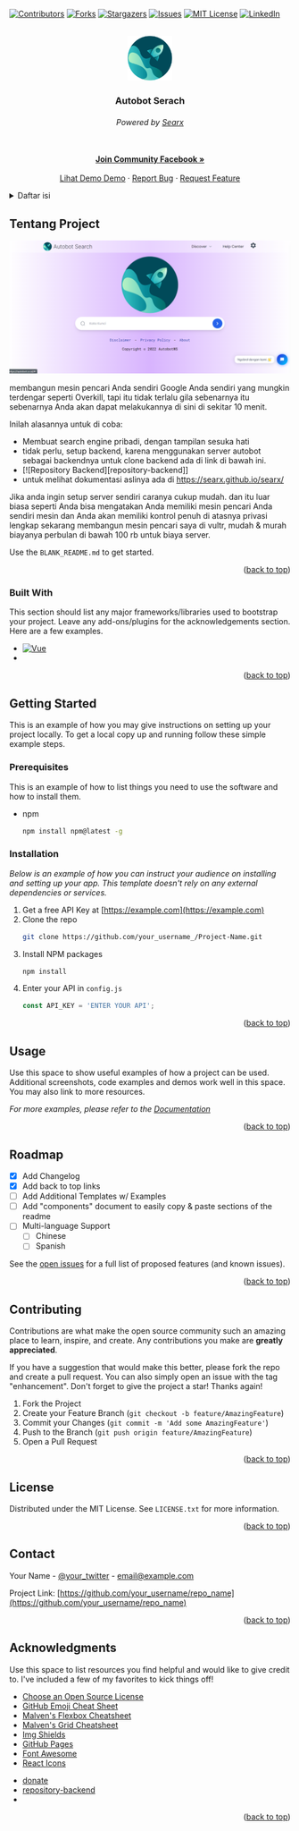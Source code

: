<!-- Improved compatibility of back to top link: See: https://github.com/rhecustein/search-engine-autobot -->
<a name="readme-top"></a>
<!--
*** Thanks for checking out the Best-README-Template. If you have a suggestion
*** that would make this better, please fork the repo and create a pull request
*** or simply open an issue with the tag "enhancement".
*** Don't forget to give the project a star!
*** Thanks again! Now go create something AMAZING! :D
-->



<!-- PROJECT SHIELDS -->
<!--
*** I'm using markdown "reference style" links for readability.
*** Reference links are enclosed in brackets [ ] instead of parentheses ( ).
*** See the bottom of this document for the declaration of the reference variables
*** for contributors-url, forks-url, etc. This is an optional, concise syntax you may use.
*** https://www.markdownguide.org/basic-syntax/#reference-style-links
-->
[![Contributors][contributors-shield]][contributors-url]
[![Forks][forks-shield]][forks-url]
[![Stargazers][stars-shield]][stars-url]
[![Issues][issues-shield]][issues-url]
[![MIT License][license-shield]][license-url]
[![LinkedIn][linkedin-shield]][linkedin-url]



<!-- PROJECT LOGO -->
<br />
<div align="center">
  <a href="https://web.facebook.com/groups/824634255212514">
    <img src="images/autobot.svg" alt="Logo autobot Serach" width="80" height="80">
  </a>

  <h3 align="center">Autobot Serach</h3>
  <h6 align="center">Powered by <a href="https://searx.github.io/searx/">Searx</a></h6>

  <p align="center">
    <br />
    <a href="https://web.facebook.com/groups/824634255212514"><strong>Join Community Facebook »</strong></a>
    <br />
    <br />
    <a href="https://autobot.co.id/">Lihat Demo Demo</a>
    ·
    <a href="https://github.com/rhecustein/search-engine-autobot/issues">Report Bug</a>
    ·
    <a href="https://github.com/rhecustein/search-engine-autobot/issues">Request Feature</a>
  </p>
</div>



<!-- TABLE OF CONTENTS -->
<details>
  <summary>Daftar isi</summary>
  <ol>
    <li>
      <a href="#about-the-project">Tentang Project</a>
      <ul>
        <li><a href="#built-with">Dibangun Dengan</a></li>
      </ul>
    </li>
    <li>
      <a href="#getting-started">Mulai</a>
      <ul>
        <li><a href="#prerequisites">Prasyarat</a></li>
        <li><a href="#installation">Instalasi</a></li>
      </ul>
    </li>
    <li><a href="#usage">Penggunaan</a></li>
    <li><a href="#roadmap">Peta jalan</a></li>
    <li><a href="#contributing">Berkontribusi</a></li>
    <li><a href="#license">License</a></li>
    <li><a href="#contact">Kontak</a></li>
    <li><a href="#acknowledgments">Ucapan Terima Kasih</a></li>
  </ol>
</details>

<!-- ABOUT THE PROJECT -->
## Tentang Project

[![Product Name Screen Shot][product-screenshot]](https://autobot.co.id)

membangun mesin pencari Anda sendiri Google Anda sendiri yang mungkin terdengar seperti Overkill, tapi itu tidak terlalu gila sebenarnya itu sebenarnya Anda akan dapat melakukannya di sini di sekitar 10 menit.

Inilah alasannya untuk di coba:
* Membuat search engine pribadi, dengan tampilan sesuka hati
* tidak perlu, setup backend, karena menggunakan server autobot sebagai backendnya untuk clone backend ada di link di bawah ini.
* [![Repository Backend][repository-backend]]
* untuk melihat dokumentasi aslinya ada di https://searx.github.io/searx/

Jika anda ingin setup server sendiri caranya cukup mudah.
dan itu luar biasa seperti Anda bisa mengatakan Anda memiliki mesin pencari Anda sendiri mesin dan Anda akan memiliki kontrol penuh di atasnya privasi lengkap sekarang membangun mesin pencari saya di vultr, mudah & murah biayanya perbulan di bawah 100 rb untuk biaya server.



Use the `BLANK_README.md` to get started.

<p align="right">(<a href="#readme-top">back to top</a>)</p>



### Built With

This section should list any major frameworks/libraries used to bootstrap your project. Leave any add-ons/plugins for the acknowledgements section. Here are a few examples.

* [![Vue][Vue.js]][Vue-url]
* 

<p align="right">(<a href="#readme-top">back to top</a>)</p>



<!-- GETTING STARTED -->
## Getting Started

This is an example of how you may give instructions on setting up your project locally.
To get a local copy up and running follow these simple example steps.

### Prerequisites

This is an example of how to list things you need to use the software and how to install them.
* npm
  ```sh
  npm install npm@latest -g
  ```

### Installation

_Below is an example of how you can instruct your audience on installing and setting up your app. This template doesn't rely on any external dependencies or services._

1. Get a free API Key at [https://example.com](https://example.com)
2. Clone the repo
   ```sh
   git clone https://github.com/your_username_/Project-Name.git
   ```
3. Install NPM packages
   ```sh
   npm install
   ```
4. Enter your API in `config.js`
   ```js
   const API_KEY = 'ENTER YOUR API';
   ```

<p align="right">(<a href="#readme-top">back to top</a>)</p>



<!-- USAGE EXAMPLES -->
## Usage

Use this space to show useful examples of how a project can be used. Additional screenshots, code examples and demos work well in this space. You may also link to more resources.

_For more examples, please refer to the [Documentation](https://example.com)_

<p align="right">(<a href="#readme-top">back to top</a>)</p>



<!-- ROADMAP -->
## Roadmap

- [x] Add Changelog
- [x] Add back to top links
- [ ] Add Additional Templates w/ Examples
- [ ] Add "components" document to easily copy & paste sections of the readme
- [ ] Multi-language Support
    - [ ] Chinese
    - [ ] Spanish

See the [open issues](https://github.com/othneildrew/Best-README-Template/issues) for a full list of proposed features (and known issues).

<p align="right">(<a href="#readme-top">back to top</a>)</p>



<!-- CONTRIBUTING -->
## Contributing

Contributions are what make the open source community such an amazing place to learn, inspire, and create. Any contributions you make are **greatly appreciated**.

If you have a suggestion that would make this better, please fork the repo and create a pull request. You can also simply open an issue with the tag "enhancement".
Don't forget to give the project a star! Thanks again!

1. Fork the Project
2. Create your Feature Branch (`git checkout -b feature/AmazingFeature`)
3. Commit your Changes (`git commit -m 'Add some AmazingFeature'`)
4. Push to the Branch (`git push origin feature/AmazingFeature`)
5. Open a Pull Request

<p align="right">(<a href="#readme-top">back to top</a>)</p>



<!-- LICENSE -->
## License

Distributed under the MIT License. See `LICENSE.txt` for more information.

<p align="right">(<a href="#readme-top">back to top</a>)</p>



<!-- CONTACT -->
## Contact

Your Name - [@your_twitter](https://twitter.com/your_username) - email@example.com

Project Link: [https://github.com/your_username/repo_name](https://github.com/your_username/repo_name)

<p align="right">(<a href="#readme-top">back to top</a>)</p>



<!-- ACKNOWLEDGMENTS -->
## Acknowledgments

Use this space to list resources you find helpful and would like to give credit to. I've included a few of my favorites to kick things off!

* [Choose an Open Source License](https://choosealicense.com)
* [GitHub Emoji Cheat Sheet](https://www.webpagefx.com/tools/emoji-cheat-sheet)
* [Malven's Flexbox Cheatsheet](https://flexbox.malven.co/)
* [Malven's Grid Cheatsheet](https://grid.malven.co/)
* [Img Shields](https://shields.io)
* [GitHub Pages](https://pages.github.com)
* [Font Awesome](https://fontawesome.com)
* [React Icons](https://react-icons.github.io/react-icons/search)


<!-- MARKDOWN LINKS & REPO -->
* [donate]()
* [repository-backend](https://github.com/selene466/searx-autobot)
* 

<p align="right">(<a href="#readme-top">back to top</a>)</p>



<!-- MARKDOWN LINKS & IMAGES -->
<!-- https://www.markdownguide.org/basic-syntax/#reference-style-links -->
[contributors-shield]: https://img.shields.io/github/contributors/othneildrew/Best-README-Template.svg?style=for-the-badge
[contributors-url]: https://github.com/rhecustein/search-engine-autobot/contributors
[forks-shield]: https://img.shields.io/github/forks/othneildrew/Best-README-Template.svg?style=for-the-badge
[forks-url]: https://github.com/rhecustein/search-engine-autobot/network/members
[stars-shield]: https://img.shields.io/github/stars/othneildrew/Best-README-Template.svg?style=for-the-badge
[stars-url]: https://github.com/rhecustein/search-engine-autobot/stargazers
[issues-shield]: https://img.shields.io/github/issues/othneildrew/Best-README-Template.svg?style=for-the-badge
[issues-url]: https://github.com/rhecustein/search-engine-autobot/issues
[license-shield]: https://img.shields.io/github/license/othneildrew/Best-README-Template.svg?style=for-the-badge
[license-url]: https://github.com/rhecustein/search-engine-autobot/blob/master/LICENSE.txt
[linkedin-shield]: https://img.shields.io/badge/-LinkedIn-black.svg?style=for-the-badge&logo=linkedin&colorB=555
[linkedin-url]: https://linkedin.com/in/othneildrew
[product-screenshot]: images/gambar.png
[Vue.js]: https://img.shields.io/badge/Vue.js-35495E?style=for-the-badge&logo=vuedotjs&logoColor=4FC08D
[Vue-url]: https://vuejs.org/

